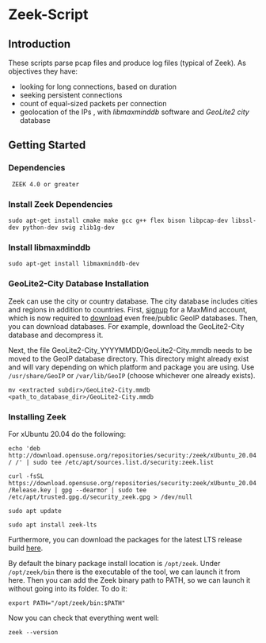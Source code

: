 # Zeek-Script

## Introduction
These scripts parse pcap files and produce log files (typical of Zeek). As objectives they have:
- looking for long connections, based on duration
- seeking persistent connections
- count of equal-sized packets per connection
- geolocation of the IPs , with  *libmaxminddb* software and *GeoLite2 city* database

## Getting Started
### Dependencies

` ZEEK 4.0 or greater`

### Install Zeek Dependencies

`sudo apt-get install cmake make gcc g++ flex bison libpcap-dev libssl-dev python-dev swig zlib1g-dev`

### Install libmaxminddb

`sudo apt-get install libmaxminddb-dev`

### GeoLite2-City Database Installation
Zeek can use the city or country database. The city database includes cities and regions in addition to countries. First, [signup](https://www.maxmind.com/en/geolite2/signup) for a MaxMind account, which is now required to [download](https://www.maxmind.com/en/accounts/current/geoip/downloads) even free/public GeoIP databases. Then, you can download databases. For example, download the GeoLite2-City database and decompress it. 

Next, the file GeoLite2-City_YYYYMMDD/GeoLite2-City.mmdb needs to be moved to the GeoIP database directory. This directory might already exist and will vary depending on which platform and package you are using. Use `/usr/share/GeoIP` or `/var/lib/GeoIP` (choose whichever one already exists).

`mv <extracted subdir>/GeoLite2-City.mmdb <path_to_database_dir>/GeoLite2-City.mmdb`

### Installing Zeek
For xUbuntu 20.04 do the following:

`echo 'deb http://download.opensuse.org/repositories/security:/zeek/xUbuntu_20.04/ /' | sudo tee /etc/apt/sources.list.d/security:zeek.list`

`curl -fsSL https://download.opensuse.org/repositories/security:zeek/xUbuntu_20.04/Release.key | gpg --dearmor | sudo tee /etc/apt/trusted.gpg.d/security_zeek.gpg > /dev/null`

`sudo apt update`

`sudo apt install zeek-lts`

Furthermore, you can download the packages for the latest LTS release build [here](https://software.opensuse.org/download.html?project=security%3Azeek&package=zeek-lts).

By default the binary package install location is `/opt/zeek`. Under `/opt/zeek/bin` there is the executable of the tool, we can launch it from here. Then you can add the Zeek binary path to PATH, so we can launch it without going into its folder. To do it:

`export PATH="/opt/zeek/bin:$PATH"`

Now you can check that everything went well:

`zeek --version`



